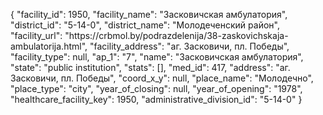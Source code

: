 {
    "facility_id": 1950,
    "facility_name": "Засковичская амбулатория",
    "district_id": "5-14-0",
    "district_name": "Молодеченский район",
    "facility_url": "https:\/\/crbmol.by\/podrazdelenija\/38-zaskovichskaja-ambulatorija.html",
    "facility_address": "аг. Засковичи, пл. Победы",
    "facility_type": null,
    "ap_1": "7",
    "name": "Засковичская амбулатория",
    "state": "public institution",
    "stats": [],
    "med_id": 417,
    "address": "аг. Засковичи, пл. Победы",
    "coord_x_y": null,
    "place_name": "Молодечно",
    "place_type": "city",
    "year_of_closing": null,
    "year_of_opening": "1978",
    "healthcare_facility_key": 1950,
    "administrative_division_id": "5-14-0"
}